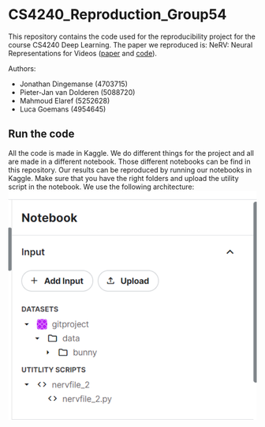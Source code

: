 # CS4240_Reproduction_Group54
This repository contains the code used for the reproducibility project for the course CS4240 Deep Learning. The paper we reproduced is: NeRV: Neural Representations for Videos ([paper](https://arxiv.org/pdf/2110.13903.pdf) and [code](https://github.com/haochen-rye/NeRV)). 

Authors:
- Jonathan Dingemanse (4703715)
- Pieter-Jan van Dolderen (5088720)
- Mahmoud Elaref (5252628)
- Luca Goemans (4954645)

## Run the code
All the code is made in Kaggle. We do different things for the project and all are made in a different notebook. Those different notebooks can be find in this repository. Our results can be reproduced by running our notebooks in Kaggle. Make sure that you have the right folders and upload the utility script in the notebook. We use the following architecture:
![alt text](https://github.com/PietDol/CS4240_Reproduction_Group54/blob/main/kaggle_directory.png)

